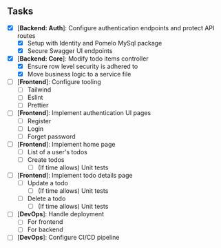 ## Tasks

- [x] [**Backend: Auth**]: Configure authentication endpoints and protect API routes
  - [x] Setup with Identity and Pomelo MySql package
  - [x] Secure Swagger UI endpoints
- [x] [**Backend: Core**]: Modify todo items controller
  - [x] Ensure row level security is adhered to
  - [x] Move business logic to a service file
- [ ] [**Frontend**]: Configure tooling
  - [ ] Tailwind
  - [ ] Eslint
  - [ ] Prettier
- [ ] [**Frontend**]: Implement authentication UI pages
  - [ ] Register
  - [ ] Login
  - [ ] Forget password
- [ ] [**Frontend**]: Implement home page
  - [ ] List of a user's todos
  - [ ] Create todos
    - [ ] (If time allows) Unit tests
- [ ] [**Frontend**]: Implement todo details page
  - [ ] Update a todo
    - [ ] (If time allows) Unit tests
  - [ ] Delete a todo
    - [ ] (If time allows) Unit tests
- [ ] [**DevOps**]: Handle deployment
  - [ ] For frontend
  - [ ] For backend
- [ ] [**DevOps**]: Configure CI/CD pipeline